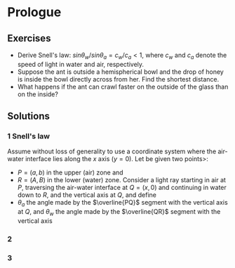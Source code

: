 # Prologue

## Exercises

 - Derive Snell's law: $sin \theta_{w} / sin \theta_{a} = c_{w}/c_{a} < 1$, where $c_{w}$ and $c_{a}$ denote the speed of light in water and air, respectively.
 - Suppose the ant is outside a hemispherical bowl and the drop of honey is inside the bowl directly across from her. Find the shortest distance.
 - What happens if the ant can crawl faster on the outside of the glass than on the inside? 

## Solutions

### 1 Snell's law
Assume without loss of generality to use a coordinate system where the air-water interface lies along the $x$ axis ($y=0$).
Let be given two points>: 
 - $P=(a,b)$ in the upper (air) zone and 
 - $R=(A,B)$ in the lower (water) zone. 
Consider a light ray starting in air at $P$, traversing the air-water interface at $Q=(x,0)$ and continuing in water down to $R$, and the vertical axis at $Q$, and define 
 - $\theta_{a}$ the angle made by the $\overline{PQ}$ segment with the vertical axis at $Q$, and $\theta_{w}$ the angle made by the $\overline{QR}$ segment with the vertical axis



### 2

### 3



<!--stackedit_data:
eyJoaXN0b3J5IjpbMTc2NzczNTgwMSwxNjU5NTU1MDcyXX0=
-->